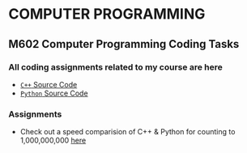 # COMPUTER PROGRAMMING

## M602 Computer Programming Coding Tasks

### All coding assignments related to my course are here

- [`C++` Source Code](./C++/)
- [`Python` Source Code](./Python/)

### Assignments
- Check out a speed comparision of C++ & Python for counting to 1,000,000,000 [here](./Speed%20Comparison%20/RESULTS.md)